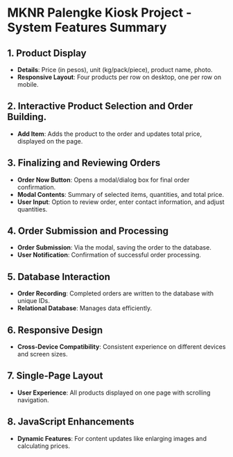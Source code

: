 
# MKNR Palengke Kiosk Project - System Features Summary

## 1. Product Display
- **Details**: Price (in pesos), unit (kg/pack/piece), product name, photo.
- **Responsive Layout**: Four products per row on desktop, one per row on mobile.

## 2. Interactive Product Selection and Order Building.
- **Add Item**: Adds the product to the order and updates total price, displayed on the page.

## 3. Finalizing and Reviewing Orders
- **Order Now Button**: Opens a modal/dialog box for final order confirmation.
- **Modal Contents**: Summary of selected items, quantities, and total price.
- **User Input**: Option to review order, enter contact information, and adjust quantities.

## 4. Order Submission and Processing
- **Order Submission**: Via the modal, saving the order to the database.
- **User Notification**: Confirmation of successful order processing.

## 5. Database Interaction
- **Order Recording**: Completed orders are written to the database with unique IDs.
- **Relational Database**: Manages data efficiently.

## 6. Responsive Design
- **Cross-Device Compatibility**: Consistent experience on different devices and screen sizes.

## 7. Single-Page Layout
- **User Experience**: All products displayed on one page with scrolling navigation.

## 8. JavaScript Enhancements
- **Dynamic Features**: For content updates like enlarging images and calculating prices.
